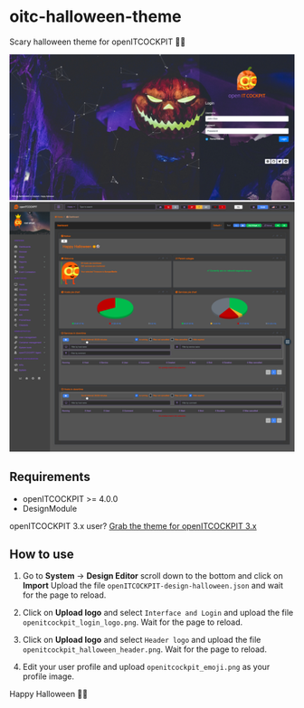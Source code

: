 # oitc-halloween-theme
Scary halloween theme for openITCOCKPIT 🎃👻

![openITCOCKPIT 4 halloween login screen](screenshots/openitcockpit-Halloween-login.jpg)
![openITCOCKPIT 4 theme](screenshots/openITCOCKPIT.png)

## Requirements
- openITCOCKPIT >= 4.0.0
- DesignModule

openITCOCKPIT 3.x user? [Grab the theme for openITCOCKPIT 3.x](https://github.com/it-novum/oitc-halloween-theme/tree/3.x)

## How to use

1. Go to **System** -> **Design Editor** scroll down to the bottom and click on **Import**
Upload the file `openITCOCKPIT-design-halloween.json` and wait for the page to reload.

2. Click on **Upload logo** and select `Interface and Login` and upload the file `openitcockpit_login_logo.png`. Wait for the page to reload.

3. Click on **Upload logo** and select `Header logo` and upload the file `openitcockpit_halloween_header.png`. Wait for the page to reload.

4. Edit your user profile and upload `openitcockpit_emoji.png` as your profile image.


Happy Halloween 🎃👻
